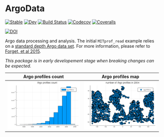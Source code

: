 # ArgoData

[![Stable](https://img.shields.io/badge/docs-stable-blue.svg)](https://JuliaOcean.github.io/ArgoData.jl/stable)
[![Dev](https://img.shields.io/badge/docs-dev-blue.svg)](https://JuliaOcean.github.io/ArgoData.jl/dev)
[![Build Status](https://travis-ci.org/JuliaOcean/ArgoData.jl.svg?branch=master)](https://travis-ci.org/JuliaOcean/ArgoData.jl)
[![Codecov](JuliaOceanArgoData.jl/branch/master/graph/badge.svg)](https://codecov.io/gh/JuliaOcean/ArgoData.jl)
[![Coveralls](https://coveralls.io/repos/github/JuliaOcean/ArgoData.jl/badge.svg?branch=master)](https://coveralls.io/github/JuliaOcean/ArgoData.jl?branch=master)

[![DOI](https://zenodo.org/badge/237021498.svg)](https://zenodo.org/badge/latestdoi/237021498)

Argo data processing and analysis. The initial `MITprof_read` example relies on a [standard depth Argo data set](https://doi.org/10.7910/DVN/EE3C40). For more information, please refer to [Forget, et al 2015](http://dx.doi.org/10.5194/gmd-8-3071-2015).

_This package is in early developement stage when breaking changes can be expected._

Argo profiles count           |  Argo profiles map 
:------------------------------:|:---------------------------------:
![](examples/argo_per_year.png)  |  ![](examples/argo_map_2004.png)

